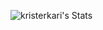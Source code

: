 ![kristerkari's Stats](https://github-readme-stats.vercel.app/api?username=kristerkari&theme=vue-dark&show_icons=true&hide_border=false&count_private=true)
